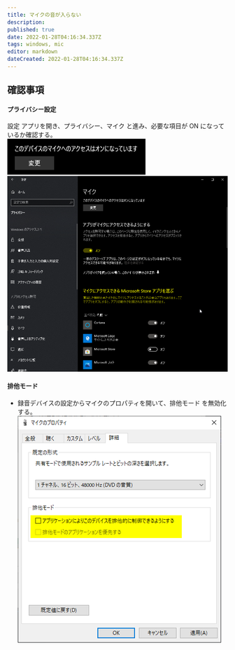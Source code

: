 ```yaml
---
title: マイクの音が入らない
description: 
published: true
date: 2022-01-28T04:16:34.337Z
tags: windows, mic
editor: markdown
dateCreated: 2022-01-28T04:16:34.337Z
---
```


## 確認事項
#### プライバシー設定
設定 アプリを開き、プライバシー、マイク と進み、必要な項目が ON になっているか確認する。<br>
![mic1](/mic1.png)
![mic2](/mic2.png)

#### 排他モード
* 録音デバイスの設定からマイクのプロパティを開いて、排他モード を無効化する。
![mic3](/mic3.png)